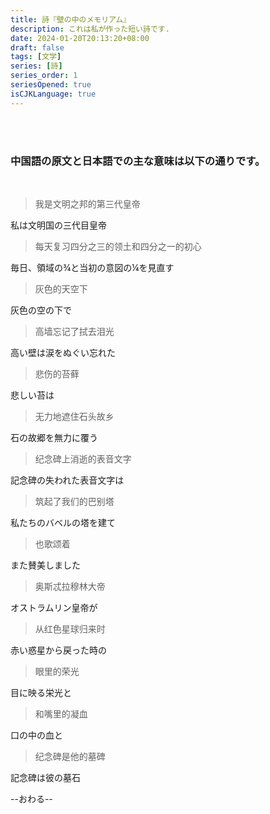 ```yaml
---
title: 詩『壁の中のメモリアム』
description: これは私が作った短い詩です. 
date: 2024-01-20T20:13:20+08:00
draft: false
tags: [文学]
series: [詩]
series_order: 1
seriesOpened: true
isCJKLanguage: true
---
```


<br/><br/>
### 中国語の原文と日本語での主な意味は以下の通りです。

<br/>

>我是文明之邦的第三代皇帝 

私は文明国の三代目皇帝

>每天复习四分之三的领土和四分之一的初心  

毎日、領域の¾と当初の意図の¼を見直す

>灰色的天空下  
 
灰色の空の下で 

>高墙忘记了拭去泪光  
 
高い壁は涙をぬぐい忘れた

>悲伤的苔藓  
 
悲しい苔は

>无力地遮住石头故乡  
 
石の故郷を無力に覆う  

>纪念碑上消逝的表音文字  
 
記念碑の失われた表音文字は

>筑起了我们的巴别塔  
 
私たちのバベルの塔を建て

>也歌颂着  

また賛美しました

>奥斯忒拉穆林大帝  
 
オストラムリン皇帝が

>从红色星球归来时  

赤い惑星から戻った時の 

>眼里的荣光  

目に映る栄光と 

>和嘴里的凝血  
 
口の中の血と

>纪念碑是他的墓碑  

記念碑は彼の墓石　　

--おわる--
 

